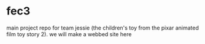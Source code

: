 # fec3
main project repo for team jessie (the children's toy from the pixar animated film toy story 2). we will make a webbed site here
